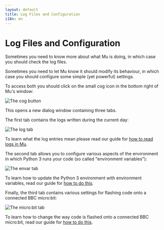 ```yaml
---
layout: default
title: Log Files and Configuration 
i18n: en
---
```


# Log Files and Configuration 

Sometimes you need to know more about what Mu is doing, in which case you
should check the log files.

Sometimes you need to let Mu know it should modify its behaviour, in which case
you should configure some simple (yet powerful) settings.

To access both you should click on the small cog icon in the bottom right of
Mu's window:

<div class="row">
  <img src="/img/en/howto/cog_button.png" alt="The cog button" class="img-responsive center-block img-rounded movie"/>
  <br/>
</div>

This opens a new dialog window containing three tabs.

The first tab contains the logs written during the current day:

<div class="row">
  <img src="/img/en/howto/log_window.png" alt="The log tab" class="img-responsive center-block img-rounded movie"/>
  <br/>
</div>

To learn what the log entries mean please read our guide for
[how to read logs in Mu](/en/howto/1.1/read_logs).

The second tab allows you to configure various aspects of the environment in
which Python 3 runs your code (so called "environment variables"):

<div class="row">
  <img src="/img/en/howto/envars.png" alt="The envar tab" class="img-responsive center-block img-rounded movie"/>
  <br/>
</div>

To learn how to update the Python 3 environment with environment variables,
read our guide for [how to do this](/en/howto/1.1/python3_envars).

Finally, the third tab contains various settings for flashing code onto a
connected BBC micro:bit:

<div class="row">
  <img src="/img/en/howto/microbit_settings.png" alt="The micro:bit tab" class="img-responsive center-block img-rounded movie"/>
  <br/>
</div>

To learn how to change the way code is flashed onto a connected BBC micro:bit,
read our guide for [how to do this](/en/howto/1.1/microbit_settings).
